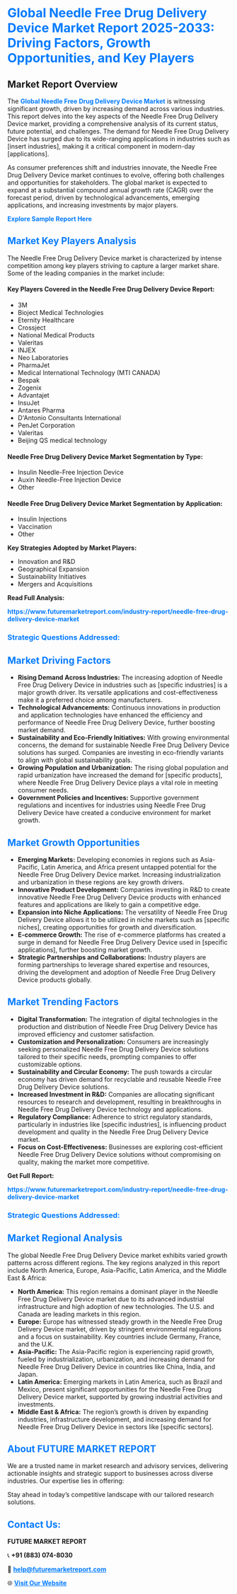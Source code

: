 <h1 style="color: #007BFF;">Global Needle Free Drug Delivery Device Market Report 2025-2033: Driving Factors, Growth Opportunities, and Key Players</h1>

<section id="overview">
<h2>Market Report Overview</h2>
<p>The <a href="https://www.futuremarketreport.com/industry-report/needle-free-drug-delivery-device-market" style="color: #007BFF; text-decoration: none;"><strong>Global Needle Free Drug Delivery Device Market</strong></a> is witnessing significant growth, driven by increasing demand across various industries. This report delves into the key aspects of the Needle Free Drug Delivery Device market, providing a comprehensive analysis of its current status, future potential, and challenges. The demand for Needle Free Drug Delivery Device has surged due to its wide-ranging applications in industries such as [insert industries], making it a critical component in modern-day [applications].</p>
<p>As consumer preferences shift and industries innovate, the Needle Free Drug Delivery Device market continues to evolve, offering both challenges and opportunities for stakeholders. The global market is expected to expand at a substantial compound annual growth rate (CAGR) over the forecast period, driven by technological advancements, emerging applications, and increasing investments by major players.</p>
</section>

<section id="overview">
<p><a href="https://www.futuremarketreport.com/request-sample/reportId=86065" style="color: #007BFF; text-decoration: none;"><strong>Explore Sample Report Here</strong></a></p>
</section>

<section id="key-players">
<h2 style="color: #007BFF;">Market Key Players Analysis</h2>
<p>The Needle Free Drug Delivery Device market is characterized by intense competition among key players striving to capture a larger market share. Some of the leading companies in the market include:</p>
<h4>Key Players Covered in the Needle Free Drug Delivery Device Report:</h4>
<ul><li>3M</li><li>Bioject Medical Technologies</li><li>Eternity Healthcare</li><li>Crossject</li><li>National Medical Products</li><li>Valeritas</li><li>INJEX</li><li>Neo Laboratories</li><li>PharmaJet</li><li>Medical International Technology (MTI CANADA)</li><li>Bespak</li><li>Zogenix</li><li>Advantajet</li><li>InsuJet</li><li>Antares Pharma</li><li>D&#039;Antonio Consultants International</li><li>PenJet Corporation</li><li>Valeritas</li><li>Beijing QS medical technology</li></ul>
<h4>Needle Free Drug Delivery Device Market Segmentation by Type:</h4>
<ul><li>Insulin Needle-Free Injection Device</li><li>Auxin Needle-Free Injection Device</li><li>Other</li></ul>

<h4>Needle Free Drug Delivery Device Market Segmentation by Application:</h4>
<ul><li>Insulin Injections</li><li>Vaccination</li><li>Other</li></ul>
<p><strong>Key Strategies Adopted by Market Players:</strong></p>
<ul>
<li>Innovation and R&D</li>
<li>Geographical Expansion</li>
<li>Sustainability Initiatives</li>
<li>Mergers and Acquisitions</li>
</ul>
</section>

<section>
<p><strong>Read Full Analysis: </strong></p><a href="https://www.futuremarketreport.com/industry-report/needle-free-drug-delivery-device-market" style="color: #007BFF; text-decoration: none;"><strong>https://www.futuremarketreport.com/industry-report/needle-free-drug-delivery-device-market</strong></a>
<h3 style="color: #007BFF;">Strategic Questions Addressed:</h3>
</section>

<section id="driving-factors">
<h2 style="color: #007BFF;">Market Driving Factors</h2>
<ul>
<li><strong>Rising Demand Across Industries:</strong> The increasing adoption of Needle Free Drug Delivery Device in industries such as [specific industries] is a major growth driver. Its versatile applications and cost-effectiveness make it a preferred choice among manufacturers.</li>
<li><strong>Technological Advancements:</strong> Continuous innovations in production and application technologies have enhanced the efficiency and performance of Needle Free Drug Delivery Device, further boosting market demand.</li>
<li><strong>Sustainability and Eco-Friendly Initiatives:</strong> With growing environmental concerns, the demand for sustainable Needle Free Drug Delivery Device solutions has surged. Companies are investing in eco-friendly variants to align with global sustainability goals.</li>
<li><strong>Growing Population and Urbanization:</strong> The rising global population and rapid urbanization have increased the demand for [specific products], where Needle Free Drug Delivery Device plays a vital role in meeting consumer needs.</li>
<li><strong>Government Policies and Incentives:</strong> Supportive government regulations and incentives for industries using Needle Free Drug Delivery Device have created a conducive environment for market growth.</li>
</ul>
</section>

<section id="growth-opportunities">
<h2 style="color: #007BFF;">Market Growth Opportunities</h2>
<ul>
<li><strong>Emerging Markets:</strong> Developing economies in regions such as Asia-Pacific, Latin America, and Africa present untapped potential for the Needle Free Drug Delivery Device market. Increasing industrialization and urbanization in these regions are key growth drivers.</li>
<li><strong>Innovative Product Development:</strong> Companies investing in R&D to create innovative Needle Free Drug Delivery Device products with enhanced features and applications are likely to gain a competitive edge.</li>
<li><strong>Expansion into Niche Applications:</strong> The versatility of Needle Free Drug Delivery Device allows it to be utilized in niche markets such as [specific niches], creating opportunities for growth and diversification.</li>
<li><strong>E-commerce Growth:</strong> The rise of e-commerce platforms has created a surge in demand for Needle Free Drug Delivery Device used in [specific applications], further boosting market growth.</li>
<li><strong>Strategic Partnerships and Collaborations:</strong> Industry players are forming partnerships to leverage shared expertise and resources, driving the development and adoption of Needle Free Drug Delivery Device products globally.</li>
</ul>
</section>

<section id="trending-factors">
<h2 style="color: #007BFF;">Market Trending Factors</h2>
<ul>
<li><strong>Digital Transformation:</strong> The integration of digital technologies in the production and distribution of Needle Free Drug Delivery Device has improved efficiency and customer satisfaction.</li>
<li><strong>Customization and Personalization:</strong> Consumers are increasingly seeking personalized Needle Free Drug Delivery Device solutions tailored to their specific needs, prompting companies to offer customizable options.</li>
<li><strong>Sustainability and Circular Economy:</strong> The push towards a circular economy has driven demand for recyclable and reusable Needle Free Drug Delivery Device solutions.</li>
<li><strong>Increased Investment in R&D:</strong> Companies are allocating significant resources to research and development, resulting in breakthroughs in Needle Free Drug Delivery Device technology and applications.</li>
<li><strong>Regulatory Compliance:</strong> Adherence to strict regulatory standards, particularly in industries like [specific industries], is influencing product development and quality in the Needle Free Drug Delivery Device market.</li>
<li><strong>Focus on Cost-Effectiveness:</strong> Businesses are exploring cost-efficient Needle Free Drug Delivery Device solutions without compromising on quality, making the market more competitive.</li>
</ul>
</section>

<section>
<p><strong>Get Full Report: </strong></p><a href="https://www.futuremarketreport.com/industry-report/needle-free-drug-delivery-device-market" style="color: #007BFF; text-decoration: none;"><strong>https://www.futuremarketreport.com/industry-report/needle-free-drug-delivery-device-market</strong></a>
<h3 style="color: #007BFF;">Strategic Questions Addressed:</h3>
</section>


<section id="regional-analysis">
<h2 style="color: #007BFF;">Market Regional Analysis</h2>
<p>The global Needle Free Drug Delivery Device market exhibits varied growth patterns across different regions. The key regions analyzed in this report include North America, Europe, Asia-Pacific, Latin America, and the Middle East & Africa:</p>
<ul>
<li><strong>North America:</strong> This region remains a dominant player in the Needle Free Drug Delivery Device market due to its advanced industrial infrastructure and high adoption of new technologies. The U.S. and Canada are leading markets in this region.</li>
<li><strong>Europe:</strong> Europe has witnessed steady growth in the Needle Free Drug Delivery Device market, driven by stringent environmental regulations and a focus on sustainability. Key countries include Germany, France, and the U.K.</li>
<li><strong>Asia-Pacific:</strong> The Asia-Pacific region is experiencing rapid growth, fueled by industrialization, urbanization, and increasing demand for Needle Free Drug Delivery Device in countries like China, India, and Japan.</li>
<li><strong>Latin America:</strong> Emerging markets in Latin America, such as Brazil and Mexico, present significant opportunities for the Needle Free Drug Delivery Device market, supported by growing industrial activities and investments.</li>
<li><strong>Middle East & Africa:</strong> The region’s growth is driven by expanding industries, infrastructure development, and increasing demand for Needle Free Drug Delivery Device in sectors like [specific sectors].</li>
</ul>
</section>

<footer>
<h2 style="color: #007BFF;">About FUTURE MARKET REPORT</h2>
<p>We are a trusted name in market research and advisory services, delivering actionable insights and strategic support to businesses across diverse industries. Our expertise lies in offering:</p>

<p>Stay ahead in today’s competitive landscape with our tailored research solutions.</p>

<h2 style="color: #007BFF;">Contact Us:</h2>
<p><strong>FUTURE MARKET REPORT</strong></p>
<p>📞 <strong>+91 (883) 074-8030</strong></p>
<p>📧 <strong><a href="mailto:help@futuremarketreport.com" style="color: #007BFF;">help@futuremarketreport.com</a></strong></p>
<p>🌐 <strong><a href="https://www.futuremarketreport.com/" style="color: #007BFF;">Visit Our Website</a></strong></p>
</footer>